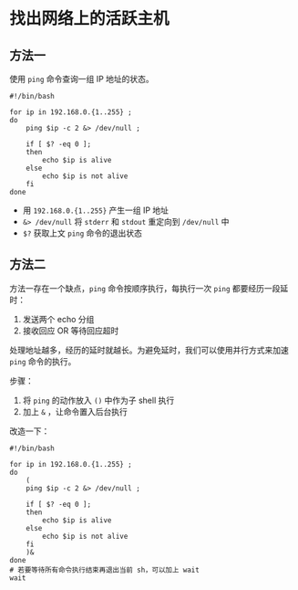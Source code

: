 # 找出网络上的活跃主机

## 方法一

使用 `ping` 命令查询一组 IP 地址的状态。

```
#!/bin/bash

for ip in 192.168.0.{1..255} ;
do
	ping $ip -c 2 &> /dev/null ;

	if [ $? -eq 0 ];
	then
		echo $ip is alive
	else
		echo $ip is not alive
	fi
done
```

- 用 `192.168.0.{1..255}` 产生一组 IP 地址
- `&> /dev/null` 将 `stderr` 和 `stdout` 重定向到 `/dev/null` 中
- `$?` 获取上文 `ping` 命令的退出状态

## 方法二

方法一存在一个缺点，`ping` 命令按顺序执行，每执行一次 `ping` 都要经历一段延时：

1. 发送两个 echo 分组
2. 接收回应 OR 等待回应超时

处理地址越多，经历的延时就越长。为避免延时，我们可以使用并行方式来加速 `ping` 命令的执行。

步骤：

1. 将 `ping` 的动作放入 `()` 中作为子 shell 执行
2. 加上 `&` ，让命令置入后台执行

改造一下：

```
#!/bin/bash

for ip in 192.168.0.{1..255} ;
do
    (
	ping $ip -c 2 &> /dev/null ;

	if [ $? -eq 0 ];
	then
		echo $ip is alive
	else
		echo $ip is not alive
	fi
	)&
done
# 若要等待所有命令执行结束再退出当前 sh，可以加上 wait
wait
```